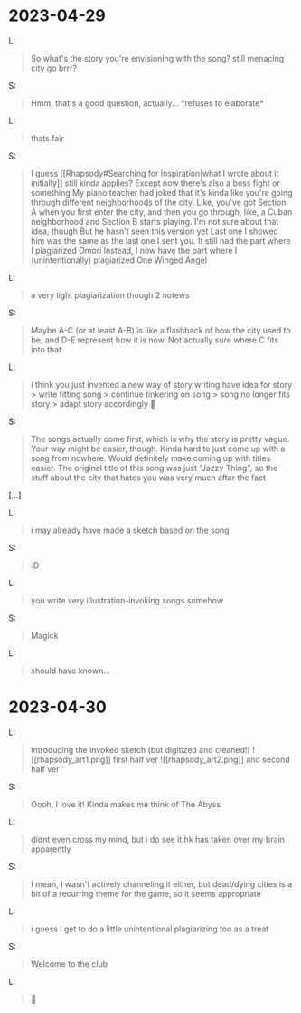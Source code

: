 # 2023-04-29

L:
>So what's the story you're envisioning with the song?
>still menacing city go brrr?

S:
>Hmm, that's a good question, actually...
>\*refuses to elaborate\*

L:
>thats fair

S:
>I guess [[Rhapsody#Searching for Inspiration|what I wrote about it initially]] still kinda applies? Except now there's also a boss fight or something
>My piano teacher had joked that it's kinda like you're going through different neighborhoods of the city. Like, you've got Section A when you first enter the city, and then you go through, like, a Cuban neighborhood and Section B starts playing. I'm not sure about that idea, though
>But he hasn't seen this version yet
>Last one I showed him was the same as the last one I sent you. It still had the part where I plagiarized Omori
>Instead, I now have the part where I (unintentionally) plagiarized One Winged Angel

L:
>a very light plagiarization though
>2 notews

S:
>Maybe A-C (or at least A-B) is like a flashback of how the city used to be, and D-E represent how it is now. Not actually sure where C fits into that

L:
>i think you just invented a new way of story writing
>have idea for story \> write fitting song \> continue tinkering on song \> song no longer fits story \> adapt story accordingly
>🧠

S:
>The songs actually come first, which is why the story is pretty vague. Your way might be easier, though. Kinda hard to just come up with a song from nowhere. Would definitely make coming up with titles easier. The original title of this song was just "Jazzy Thing", so the stuff about the city that hates you was very much after the fact

\[...\]

L:
>i may already have made a sketch based on the song

S:
>:D

L:
>you write very illustration-invoking songs somehow

S:
>Magick

L:
>should have known...

# 2023-04-30

L:
>introducing the invoked sketch (but digitized and cleaned!)
>![[rhapsody_art1.png]]
>first half ver
>![[rhapsody_art2.png]]
>and second half ver

S:
>Oooh, I love it! Kinda makes me think of The Abyss

L:
>didnt even cross my mind, but i do see it
>hk has taken over my brain
>apparently

S:
>I mean, I wasn't actively channeling it either, but dead/dying cities is a bit of a recurring theme for the game, so it seems appropriate

L:
>i guess i get to do a little unintentional plagiarizing too
>as a treat

S:
>Welcome to the club

L:
>🥳